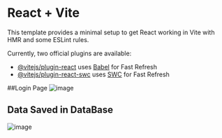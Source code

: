 # React + Vite

This template provides a minimal setup to get React working in Vite with HMR and some ESLint rules.

Currently, two official plugins are available:

- [@vitejs/plugin-react](https://github.com/vitejs/vite-plugin-react/blob/main/packages/plugin-react/README.md) uses [Babel](https://babeljs.io/) for Fast Refresh
- [@vitejs/plugin-react-swc](https://github.com/vitejs/vite-plugin-react-swc) uses [SWC](https://swc.rs/) for Fast Refresh

##Login Page
![image](https://github.com/Hunny-Jangra/LoginPage-/assets/104129026/719ac40c-7ea2-4730-81d6-873d6ec28ad8)

## Data Saved in DataBase
![image](https://github.com/Hunny-Jangra/LoginPage-/assets/104129026/7a83a571-ef7a-450a-8d5e-cd5b73f3224d)
